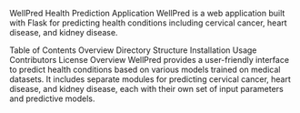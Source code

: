 WellPred Health Prediction Application
WellPred is a web application built with Flask for predicting health conditions including cervical cancer, heart disease, and kidney disease.

Table of Contents
Overview
Directory Structure
Installation
Usage
Contributors
License
Overview
WellPred provides a user-friendly interface to predict health conditions based on various models trained on medical datasets. It includes separate modules for predicting cervical cancer, heart disease, and kidney disease, each with their own set of input parameters and predictive models.


